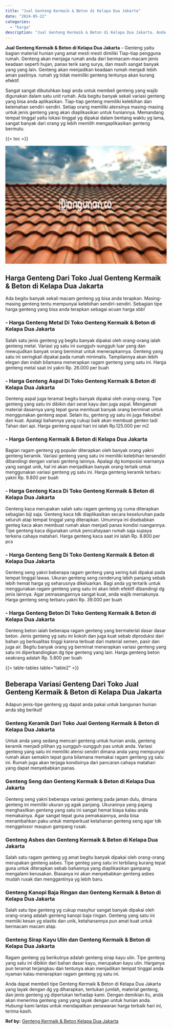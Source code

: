 ```yaml
---
title: "Jual Genteng Kermaik & Beton di Kelapa Dua Jakarta"
date: "2024-05-22"
categories: 
  - "harga"
description: "Jual Genteng Kermaik & Beton di Kelapa Dua Jakarta. Anda dapat membeli tipe Genteng Kermaik & Beton di Kelapa Dua Jakarta yang layak dengan dg yg diharapkan,..."
---
```


**Jual Genteng Kermaik & Beton di Kelapa Dua Jakarta** – Genteng yaitu bagian material hunian yang amat mesti mesti dimiliki Tiap-tiap pengguna rumah. Genteng akan menjaga rumah anda dari bermacam-macam jenis keadaan seperti hujan, panas terik sang surya, dan masih sangat banyak yang yang lain. Genteng akan menjadikan keadaan rumah menjadi lebih aman pastinya. rumah yg tidak memiliki genteng tentunya akan kurang efektif.

Sangat sangat dibutuhkan bagi anda untuk membeli genteng yang wajib digunakan dalam satu unit rumah. Ada begitu banyak sekali variasi genteng yang bisa anda aplikasikan. Tiap-tiap genteng memiliki kelebihan dan kelemahan sendiri-sendiri. Setiap orang memiliki atensinya masing-masing untuk jenis genteng yang akan diaplikasikan untuk huniannya. Memandang tempat tinggal yaitu lokasi tinggal yg dipakai dalam bentang waktu yg lama, sangat banyak dari orang yg lebih memilih mengaplikasikan genteng bermutu.

{{< toc >}}

![Jual Genteng Kermaik & Beton di Kelapa Dua Jakarta](/images/genteng-minimalis-murah32.png)

## Harga Genteng Dari Toko Jual Genteng Kermaik & Beton di Kelapa Dua Jakarta

Ada begitu banyak sekali macam genteng yg bisa anda terapkan. Masing-masing genteng tentu mempunyai kelebihan sendiri-sendiri. Sebagian tipe harga genteng yang bisa anda terapkan sebagai acuan harga sbb!

### \- Harga Genteng Metal Di Toko Genteng Kermaik & Beton di Kelapa Dua Jakarta

Salah satu jenis genteng yg begitu banyak dipakai oleh orang-orang ialah genteng metal. Variasi yg satu ini sungguh-sungguh luar yang dan mewujudkan banyak orang berminat untuk menerapkannya. Genteng yang satu ini seringkali dipakai pada rumah minimalis. Tampilannya akan lebih elegan dan indah bilamana menerapkan ragam genteng yang satu ini. Harga genteng metal saat ini yakni Rp. 26.000 per buah

### \- Harga Genteng Aspal Di Toko Genteng Kermaik & Beton di Kelapa Dua Jakarta

Genteng aspal juga teramat begitu banyak dipakai oleh orang-orang. Tipe genteng yang satu ini dibikin dari serat kayu dan juga aspal. Mengamati material dasarnya yang tepat guna membuat banyak orang berminat untuk menggunakan genteng aspal. Selain itu, genteng yg satu ini juga fleksibel dan kuat. Apalagi bahannya yang cukup baik akan membuat genten tadi Tahan dari api. Harga genteng aspal hari ini ialah Rp.125.000 per m2

### \- Harga Genteng Kermaik & Beton di Kelapa Dua Jakarta

Bagian ragam genteng yg populer diterapkan oleh banyak orang yakni genteng keramik. Variasi genteng yang satu ini memiliki kelebihan tersendiri dibandingi dengan variasi genteng lainnya. Apalagi dg komposisi warnanya yang sangat unik, hal ini akan menjadikan banyak orang tertaik untuk menggunakan variasi genteng yg satu ini. Harga genteng keramik terbaru yakni Rp. 9.800 per buah

### \- Harga Genteng Kaca Di Toko Genteng Kermaik & Beton di Kelapa Dua Jakarta

Genteng kaca merupakan salah satu ragam genteng yg cuma diterapkan sebagian biji saja. Genteng kaca tdk diaplikasikan secara keseluruhan pada seluruh atap tempat tinggal yang diterapkan. Umumnya ini disebabkan genteg kaca akan membuat rumah akan menjadi panas kondisi ruangannya. Tipe genteng kaca digunakan untuk pencahayaan rumah saja supaya terkena cahaya matahari. Harga genteng kaca saat ini ialah Rp. 8.800 per pcs

### \- Harga Genteng Seng Di Toko Genteng Kermaik & Beton di Kelapa Dua Jakarta

Genteng seng yakni beberapa ragam genteng yang sering kali dipakai pada tempat tinggal lawas. Ukuran genteng seng cenderung lebih panjang sebab lebih hemat harga yg seharusnya dikeluarkan. Bagi anda yg tertarik untuk menggunakan ragam genteng yang satu ini akan lebih efektif dibandingi dg jenis lainnya. Agar pemasangannya sangat kuat, anda wajib memakunya. Harga genteng seng terbaru yakni Rp. 39.000 per buah

### \- Harga Genteng Beton Di Toko Genteng Kermaik & Beton di Kelapa Dua Jakarta

Genteng beton ialah beberapa ragam genteng yang bermaterial dasar dasar beton. Jenis genteng yg satu ini kokoh dan juga kuat sebab diproduksi dari bahan yg berkualitas tinggi karena terbuat dari material semen, pasir dan juga air. Begitu banyak orang yg berminat menerapkan variasi genteng yang satu ini diperbandingkan dg tipe genteng yang lain. Harga genteng beton seakrang adalah Rp. 5.800 per buah

{{< table-tables table="table2" >}}

## Beberapa Variasi Genteng Dari Toko Jual Genteng Kermaik & Beton di Kelapa Dua Jakarta

Adapun jenis-tipe genteng yg dapat anda pakai untuk bangunan hunian anda sbg berikut!

### Genteng Keramik Dari Toko Jual Genteng Kermaik & Beton di Kelapa Dua Jakarta

Untuk anda yang sedang mencari genteng untuk hunian anda, genteng keramik menjadi pilihan yg sungguh-sungguh pas untuk anda. Variasi genteng yang satu ini memiliki atensi sendiri dimana anda yang mempunyai rumah akan semakin tepat guna bilamana memakai ragam genteng yg satu ini. Rumah juga akan terjaga kondisinya dari pancaran cahaya matahari yang dapat menyebabkan panas.

### Genteng Seng dan Genteng Kermaik & Beton di Kelapa Dua Jakarta

Genteng seng yakni beberapa variasi genteng pada jaman dulu, dimana genteng ini memiliki ukuran yg agak panjang. Ukurannya yang pajang menghasilkan genteng yang satu ini sangat hemat biaya kalau anda memakainya. Agar sangat tepat guna pemakaiannya, anda bisa menambahkan paku untuk memperkuat ketahanan genteng seng agar tdk menggelosor maupun gampang rusak.

### Genteng Asbes dan Genteng Kermaik & Beton di Kelapa Dua Jakarta

Salah satu ragam genteng yg amat begitu banyak dipakai oleh orang-orang merupakan genteng asbes. Tipe genteg yang satu ini terbilang kurang tepat guna untuk diterapkan sebab bahannya yang diaplikasikan gampang mengalami kerusakan. Biasanya ini akan menyebabkan genteng asbes mudah rusak dan menggantinya yg lebih baru.

### Genteng Kanopi Baja Ringan dan Genteng Kermaik & Beton di Kelapa Dua Jakarta

Salah satu tipe genteng yg cukup masyhur sangat banyak dipakai oleh orang-orang adalah genteng kanopi baja ringan. Genteng yang satu ini memiiki kesan yg elastis dan unik, ketahanannya pun amat kuat untuk bermacam macam atap.

### Genteng Sirap Kayu Ulin dan Genteng Kermaik & Beton di Kelapa Dua Jakarta

Ragam genteng yg berikutnya adalah genteng sirap kayu ulin. Tipe genteng yang satu ini dibikin dari bahan dasar kayu, merupakan kayu ulin. Harganya pun teramat terjangkau dan tentunya akan menjadikan tempat tinggal anda nyaman kalau menerapkan ragam genteng yg satu ini.

Anda dapat membeli tipe Genteng Kermaik & Beton di Kelapa Dua Jakarta yang layak dengan dg yg diharapkan, tentukan jumlah, material genteng, dan jenis genteng yg diperlukan terhadap kami. Dengan demikian itu, anda akan menerima genteng yang yang layak dengan untuk hunian anda. Hubungi kami lantas untuk mendapatkan penawaran harga terbaik hari ini, terima kasih.

**Ref by:**  [Genteng Kermaik & Beton  Kelapa Dua Jakarta](https://id.wikipedia.org/wiki/Genteng)
